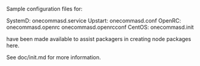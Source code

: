 Sample configuration files for:

SystemD: onecommasd.service
Upstart: onecommasd.conf
OpenRC:  onecommasd.openrc
         onecommasd.openrcconf
CentOS:  onecommasd.init

have been made available to assist packagers in creating node packages here.

See doc/init.md for more information.
